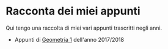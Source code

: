 # Racconta dei miei appunti

Qui tengo una raccolta di miei vari appunti trascritti negli anni.

- Appunti di [Geometria 1](/geometria-1) dell'anno 2017/2018

<!-- 
## About
- Email: antonio.delucreziis[at]gmail.com
- Some pictures and random art: [Instagram](https://www.instagram.com/aziis98/)
- [GitHub](https://github.com/aziis98)
-->